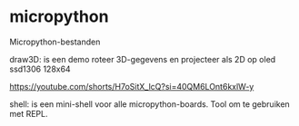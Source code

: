 # micropython
Micropython-bestanden

draw3D: is een demo roteer 3D-gegevens en projecteer als 2D op oled ssd1306 128x64

https://youtube.com/shorts/H7oSitX_lcQ?si=40QM6LOnt6kxlW-y



shell: is een mini-shell voor alle micropython-boards. Tool om te gebruiken met REPL.

 

